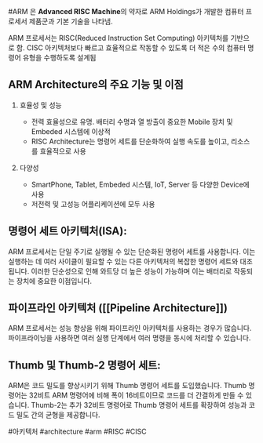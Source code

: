 #ARM 은  **Advanced RISC Machine**의 약자로 ARM Holdings가 개발한 컴퓨터 프로세서 제품군과 기본 기술을 나타냄. 

ARM 프로세서는 RISC(Reduced Instruction Set Computing) 아키텍처를 기반으로 함.
CISC 아키텍처보다 빠르고 효율적으로 작동할 수 있도록 더 적은 수의 컴퓨터 명령어 유형을 수행하도록 설계됨

 
 ## ARM Architecture의 주요 기능 및 이점
 1. 효율성 및 성능

	 - 전력 효율성으로 유명. 배터리 수명과 열 방출이 중요한 Mobile 장치 및 Embeded 시스템에 이상적
	 - RISC Architecture는 명령어 세트를 단순화하여 실행 속도를 높이고, 리소스를 효율적으로 사용
	 
 2.  다양성 
	 - SmartPhone, Tablet, Embeded 시스템, IoT, Server 등 다양한 Device에 사용 
	 - 저전력 및 고성능 어플리케이션에 모두 사용


## 명령어 세트 아키텍처(ISA):

ARM 프로세서는 단일 주기로 실행될 수 있는 단순화된 명령어 세트를 사용합니다. 이는 실행하는 데 여러 사이클이 필요할 수 있는 다른 아키텍처의 복잡한 명령어 세트와 대조됩니다.
이러한 단순성으로 인해 와트당 더 높은 성능이 가능하며 이는 배터리로 작동되는 장치에 중요한 이점입니다.

## 파이프라인 아키텍처 ([[Pipeline Architecture]])

ARM 프로세서는 성능 향상을 위해 파이프라인 아키텍처를 사용하는 경우가 많습니다. 파이프라이닝을 사용하면 여러 실행 단계에서 여러 명령을 동시에 처리할 수 있습니다.
## Thumb 및 Thumb-2 명령어 세트:

ARM은 코드 밀도를 향상시키기 위해 Thumb 명령어 세트를 도입했습니다. Thumb 명령어는 32비트 ARM 명령어에 비해 폭이 16비트이므로 코드를 더 간결하게 만들 수 있습니다.
Thumb-2는 추가 32비트 명령어로 Thumb 명령어 세트를 확장하여 성능과 코드 밀도 간의 균형을 제공합니다.
 
 
 #아키텍처 #architecture #arm #RISC #CISC